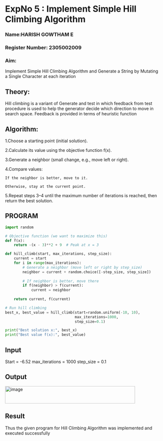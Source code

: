 <h1>ExpNo 5 : Implement Simple Hill Climbing Algorithm</h1> 
<h3>Name:HARISH GOWTHAM E         </h3>
<h3>Register Number: 2305002009          </h3>
<H3>Aim:</H3>
<p>Implement Simple Hill Climbing Algorithm and Generate a String by Mutating a Single Character at each iteration </p>
<h2> Theory: </h2>
<p>Hill climbing is a variant of Generate and test in which feedback from test procedure is used to help the generator decide which direction to move in search space.
Feedback is provided in terms of heuristic function
</p>


<h2>Algorithm:</h2>


1.Choose a starting point (initial solution).

2.Calculate its value using the objective function f(x).

3.Generate a neighbor (small change, e.g., move left or right).

4.Compare values:

    If the neighbor is better, move to it.

    Otherwise, stay at the current point.

5.Repeat steps 3–4 until the maximum number of iterations is reached, then return the best solution.

## PROGRAM
```python
import random

# Objective function (we want to maximize this)
def f(x):
    return -(x - 3)**2 + 9  # Peak at x = 3

def hill_climb(start, max_iterations, step_size):
    current = start
    for i in range(max_iterations):
        # Generate a neighbor (move left or right by step_size)
        neighbor = current + random.choice([-step_size, step_size])
        
        # If neighbor is better, move there
        if f(neighbor) > f(current):
            current = neighbor
    
    return current, f(current)

# Run hill climbing
best_x, best_value = hill_climb(start=random.uniform(-10, 10), 
                                max_iterations=1000, 
                                step_size=0.1)

print("Best solution x:", best_x)
print("Best value f(x):", best_value)
```
   
## Input 

Start = -6.52
max_iterations = 1000
step_size = 0.1


## Output
<img width="427" height="57" alt="image" src="https://github.com/user-attachments/assets/d0772de0-e67a-41aa-8a38-3214a38daf24" />


## Result
Thus the given program for Hill Climbing Algorithm was implemented and executed successfully

